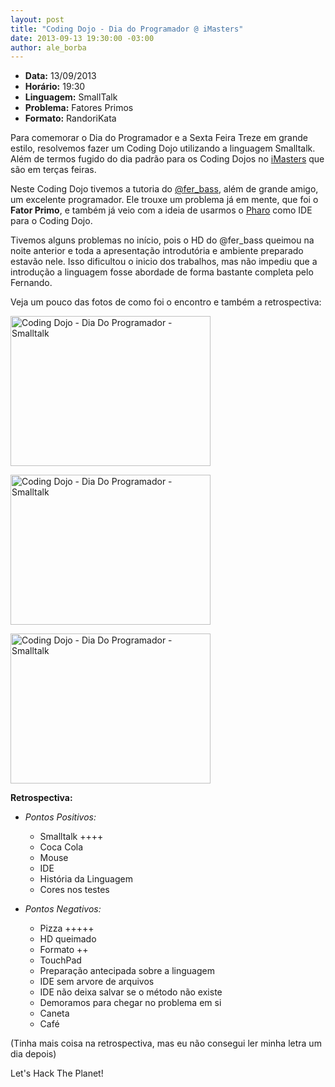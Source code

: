 ```yaml
---
layout: post
title: "Coding Dojo - Dia do Programador @ iMasters"
date: 2013-09-13 19:30:00 -03:00
author: ale_borba
---
```

+ **Data:** 13/09/2013
+ **Horário:** 19:30
+ **Linguagem:** SmallTalk
+ **Problema:** Fatores Primos
+ **Formato:** RandoriKata

Para comemorar o Dia do Programador e a Sexta Feira Treze em grande estilo,
resolvemos fazer um Coding Dojo utilizando a linguagem Smalltalk. Além de
termos fugido do dia padrão para os Coding Dojos no [iMasters](http://imasters.com.br)
que são em terças feiras.

Neste Coding Dojo tivemos a tutoria do [@fer_bass](http://twitter.com/fer_bass), além de
grande amigo, um excelente programador. Ele trouxe um problema já em mente, que foi o
**Fator Primo**, e também já veio com a ideia de usarmos o [Pharo](pharo-project.org) como
IDE para o Coding Dojo.

Tivemos alguns problemas no início, pois o HD do @fer_bass queimou na noite anterior e toda
a apresentação introdutória e ambiente preparado estavão nele. Isso dificultou o inicio dos 
trabalhos, mas não impediu que a introdução a linguagem fosse abordade de forma bastante 
completa pelo Fernando.

Veja um pouco das fotos de como foi o encontro e também a retrospectiva:

<a href="http://www.flickr.com/photos/grupoimasters/9772406282/" title="Coding Dojo - Dia Do Programador - Smalltalk por Grupo iMasters, no Flickr"><img src="http://farm8.staticflickr.com/7329/9772406282_0786171ff7_n.jpg" width="320" height="240" alt="Coding Dojo - Dia Do Programador - Smalltalk"></a>

<a href="http://www.flickr.com/photos/grupoimasters/9772596666/" title="Coding Dojo - Dia Do Programador - Smalltalk por Grupo iMasters, no Flickr"><img src="http://farm3.staticflickr.com/2835/9772596666_cacc875e95_n.jpg" width="320" height="240" alt="Coding Dojo - Dia Do Programador - Smalltalk"></a>

<a href="http://www.flickr.com/photos/grupoimasters/9772405512/" title="Coding Dojo - Dia Do Programador - Smalltalk por Grupo iMasters, no Flickr"><img src="http://farm8.staticflickr.com/7394/9772405512_39aed4e1e6_n.jpg" width="320" height="240" alt="Coding Dojo - Dia Do Programador - Smalltalk"></a>


**Retrospectiva:**

+ _Pontos Positivos:_
    
    + Smalltalk ++++
    + Coca Cola
    + Mouse
    + IDE
    + História da Linguagem
    + Cores nos testes

+ _Pontos Negativos:_
    
    + Pizza +++++
    + HD queimado
    + Formato ++
    + TouchPad
    + Preparação antecipada sobre a linguagem
    + IDE sem arvore de arquivos
    + IDE não deixa salvar se o método não existe
    + Demoramos para chegar no problema em si
    + Caneta
    + Café

(Tinha mais coisa na retrospectiva, mas eu não consegui ler minha letra um dia depois)

Let's Hack The Planet!